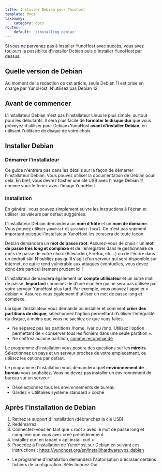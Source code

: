 ```yaml
---
title: Installer Debian pour Yunohost
template: docs
taxonomy:
    category: docs
routes:
    default: '/installing_debian'
---
```


Si vous ne parvenez pas à installer YunoHost avec succès, vous avez toujours la possibilité d'installer Debian puis d'installer YunoHost par dessus.

## Quelle version de Debian

Au moment de la rédaction de cet article, seule Debian 11 est prise en charge par YunoHost. N'utilisez pas Debian 12.

## Avant de commencer

L'installateur Debian n'est pas l'installateur Linux le plus simple, surtout pour les débutants. Il sera plus facile de **formater le disque dur** que vous prévoyez d'utiliser pour Debian+YunoHost **avant d'installer Debian**, en utilisant l'utilitaire de disque de votre choix.

## Installer Debian

### Démarrer l'installateur

Ce guide n'entrera pas dans les détails sur la façon de démarrer l'installateur Debian. Vous pouvez utiliser la documentation de Debian pour cela. En bref, vous devrez flasher une clé USB avec l'image Debian 11, comme vous le feriez avec l'image YunoHost.

### Installation

En général, vous pouvez simplement suivre les instructions à l'écran et utiliser les valeurs par défaut suggérées.

L'installateur Debian demandera un **nom d'hôte** et un **nom de domaine**. Vous pouvez utiliser `yunohost` et `yunohost.local`. Ce n'est pas vraiment important puisque l'installateur YunoHost les écrasera de toute façon.

Debian demandera un **mot de passe root**. Assurez-vous de choisir un **mot de passe très long et complexe** et de l'enregistrer dans le gestionnaire de mots de passe de votre choix (Bitwarden, Firefox, etc…) ou de l'écrire dans un endroit sûr. N'oubliez pas qu'il s'agit d'un serveur qui sera disponible sur Internet, ce qui le rend vulnérable aux attaques éventuelles, vous devez donc être particulièrement prudent ici !

L'installateur demandera également un **compte utilisateur** et un autre mot de passe. **Important :** nommez-le d'une manière qui ne sera pas utilisée par votre serveur YunoHost plus tard. Par exemple, vous pouvez l'appeler « debian ». Assurez-vous également d'utiliser un mot de passe long et complexe.

Lorsque l'installateur vous demande où installer et comment **créer des partitions de disque**, sélectionnez l'option permettant d'utiliser l'intégralité du disque, à moins que vous ne sachiez ce que vous faites.

- Ne séparez pas les partitions /home, /var ou /tmp. Utilisez l'option permettant de « conserver tous les fichiers dans une seule partition ».
- Ne chiffrez aucune partition, [comme recommandé](https://yunohost.org/en/administer/install/hardware:regular#about-encryption)

Le programme d'installation vous posera des questions sur les **miroirs**. Sélectionnez un pays et un serveur proches de votre emplacement, ou utilisez les options par défaut.

Le programme d'installation vous demandera quel **environnement de bureau** vous souhaitez. Vous ne devez pas installer un environnement de bureau sur un serveur :

- Désélectionnez tous les environnements de bureau
- Gardez « Utilitaires système standard » coché

## Après l'installation de Debian

1. Retirez le support d'installation (débranchez la clé USB)
2. Redémarrez
3. Connectez-vous en tant que « root » avec le mot de passe long et complexe que vous avez créé précédemment.
4. Installez curl en tapant « apt install curl »
5. Procédez à l'installation de YunoHost sur Debian en suivant ces instructions : <https://yunohost.org/en/install/hardware:vps_debian>
- Le programme d'installation demandera l'autorisation d'écraser certains fichiers de configuration. Sélectionnez Oui.
